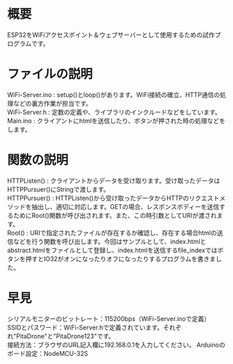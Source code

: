 # 概要
ESP32をWiFiアクセスポイント＆ウェブサーバーとして使用するための試作プログラムです。  

# ファイルの説明
WiFi-Server.ino : setup()とloop()があります。WiFi接続の確立、HTTP通信の処理などの裏方作業が担当です。  
WiFi-Server.h   : 定数の定義や、ライブラリのインクルードなどをしています。  
Main.ino        : クライアントにhtmlを送信したり、ボタンが押された時の処理などをします。

# 関数の説明
HTTPListen()    : クライアントからデータを受け取ります。受け取ったデータはHTTPPursuer()にStringで渡します。  
HTTPPursuer()   : HTTPListen()から受け取ったデータからHTTPのリクエストメソッドを抽出し、適切に対応します。GETの場合、レスポンスボディーを送信するためにRoot()関数が呼び出されます。また、この時引数としてURIが渡されます。  
Root()          : URIで指定されたファイルが存在するか確認し、存在する場合htmlの送信などを行う関数を呼び出します。今回はサンプルとして、index.htmlとabstract.htmlをファイルとして登録し、index.htmlを送信するfile\_indexではボタンを押すとIO32がオンになったりオフになったりするプログラムを書きました。  

# 早見
シリアルモニターのビットレート：115200bps（WiFi-Server.inoで定義）  
SSIDとパスワード：WiFi-Server.hで定義されています。それぞれ"PitaDrone"と"PitaDrone123"です。  
接続方法：ブラウザのURL記入欄に192.168.0.1を入力してください。 
Arduinoのボード設定：NodeMCU-32S
